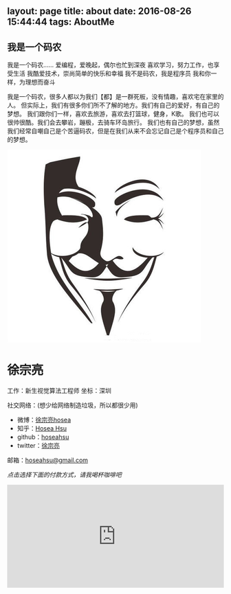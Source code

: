 layout: page
title: about
date: 2016-08-26 15:44:44
tags: AboutMe
---

## 我是一个码农

我是一个码农……
爱编程，爱晚起，偶尔也忙到深夜
喜欢学习，努力工作，也享受生活
我酷爱技术，崇尚简单的快乐和幸福
我不是码农，我是程序员
我和你一样，为理想而奋斗

我是一个码农，很多人都以为我们【都】是一群死板，没有情趣，喜欢宅在家里的人。
但实际上，我们有很多你们所不了解的地方。我们有自己的爱好，有自己的梦想。
我们跟你们一样，喜欢去旅游，喜欢去打篮球，健身，K歌。
我们也可以很帅很酷。我们会去攀岩，蹦极，去骑车环岛旅行。
我们也有自己的梦想，虽然我们经常自嘲自己是个苦逼码农，但是在我们从来不会忘记自己是个程序员和自己的梦想。


![image](/img/v.jpg)
# 徐宗亮

工作：新生视觉算法工程师
坐标：深圳

社交网络：(想少给网络制造垃圾，所以都很少用)
- 微博：[徐宗亮hosea](http://weibo.com/hoseahsu)
- 知乎：[Hosea Hsu](https://www.zhihu.com/people/hoseahsu)
- github：[hoseahsu](http://github.com/hoseahsu)
- twitter：[徐宗亮](https://twitter.com/hoseahsu)

邮箱：[hoseahsu@gmail.com](mailto:hoseahsu@gmail.com)


*点击选择下面的付款方式，请我喝杯咖啡吧*
<iframe src="http://hoseahsu.oschina.io/donate2me/?item=easy-select-style" style="overflow-x:hidden;overflow-y:hidden; border:0xp none #fff; min-height:240px; width:100%;"  frameborder="0" scrolling="no"></iframe>

